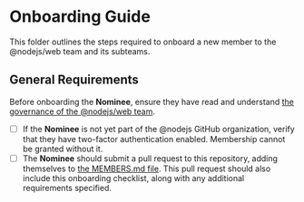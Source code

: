 # Onboarding Guide

This folder outlines the steps required to onboard a new member to the @nodejs/web team and its subteams.

## General Requirements

Before onboarding the **Nominee**, ensure they have read and understand [the governance of the @nodejs/web team](./GOVERNANCE.md).

- [ ] If the **Nominee** is not yet part of the @nodejs GitHub organization, verify that they have two-factor authentication enabled. Membership cannot be granted without it.
- [ ] The **Nominee** should submit a pull request to this repository, adding themselves to [the MEMBERS.md file](./MEMBERS.md). This pull request should also include this onboarding checklist, along with any additional requirements specified.
